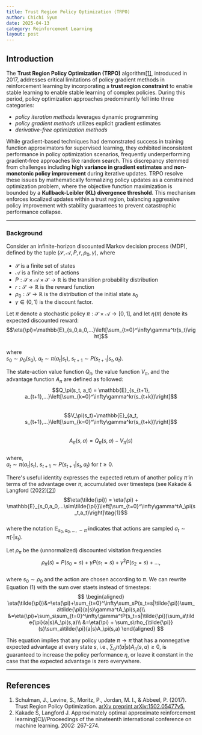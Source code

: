 ```yaml
---
title: Trust Region Policy Optimization (TRPO)
author: Chichi Syun
date: 2025-04-13
category: Reinforcement Learning
layout: post
---
```


## Introduction

The **Trust Region Policy Optimization (TRPO)** algorithm[[1]](#references), introduced in 2017, addresses critical limitations of policy gradient methods in reinforcement learning by incorporating a **trust region constraint** to enable stable learning to enable stable learning of complex policies. During this period, policy optimization approaches predominantly fell into three categories:  
- *policy iteration methods* leverages dynamic programming  
- *policy gradient methods* utilizes explicit gradient estimates  
- *derivative-free optimization methods*  
  
While gradient-based techniques had demonstrated success in training function approximators for supervised learning, they exhibited inconsistent performance in policy optimization scenarios, frequently underperforming gradient-free approaches like random search. This discrepancy stemmed from challenges including **high variance in gradient estimates** and **non-monotonic policy improvement** during iterative updates. TRPO resolve these issues by mathematically formalizing policy updates as a constrained optimization problem, where the objective function maximization is bounded by a **Kullback-Leibler (KL) divergence threshold**. This mechanism enforces localized updates within a trust region, balancing aggressive policy improvement with stability guarantees to prevent catastrophic performance collapse.

---
### Background  
Consider an infinite-horizon discounted Markov decision process (MDP), defined by the tuple ($\mathcal{S}, \mathcal{A}, P, r, \rho_0, \gamma$), where  
- $\mathcal{S}$ is a finite set of states  
- $\mathcal{A}$ is a finite set of actions  
- $P:\mathcal{S}\times\mathcal{A}\times\mathcal{S}\rightarrow\mathbb{R}$ is the transition probability distribution  
- $r: \mathcal{S}\rightarrow\mathbb{R}$ is the reward function  
- $\rho_0:\mathcal{S}\rightarrow\mathbb{R}$ is the distribution of the initial state $s_0$  
- $\gamma\in(0,1)$ is the discount factor.  
  
Let $\pi$ denote a stochastic policy $\pi: \mathcal{S}\times\mathcal{A}\rightarrow [0,1]$, and let $\eta(\pi)$ denote its expected discounted reward:  
$$\eta(\pi)=\mathbb{E}_{s_0,a_0,...}\left[\sum_{t=0}^\infty\gamma^tr(s_t)\right]$$  
where  
$s_0\sim \rho_0(s_0),\ a_t\sim \pi(a_t|s_t),\ s_{t+1}\sim P(s_{t+1}|s_t, a_t)$.  
  
The state-action value function $Q_\pi$, the value function $V_\pi$, and the advantage function $A_\pi$ are defined as followed:  
$$Q_\pi(s_t, a_t) = \mathbb{E}_{s_{t+1}, a_{t+1},...}\left[\sum_{k=0}^\infty\gamma^kr(s_{t+k})\right]$$  
$$V_\pi(s_t)=\mathbb{E}_{a_t, s_{t+1},...}\left[\sum_{k=0}^\infty\gamma^kr(s_{t+k})\right]$$  
$$A_\pi(s,a)=Q_\pi(s,a)-V_\pi(s)$$  
where,  
$a_t\sim \pi(a_t|s_t),\ s_{t+1}\sim P(s_{t+1}|s_t, a_t)$ for $t\geq 0$.  
  
There's useful identity expresses the expected return of another policy $\tilde{\pi}$ in terms of the advantage over $\pi$, accumulated over timesteps (see Kakade & Langford (2022)[[2]](#references))  
$$\eta(\tilde{\pi}) = \eta(\pi) + \mathbb{E}_{s_0,a_0,...\sim\tilde{\pi}}\left[\sum_{t=0}^\infty\gamma^tA_\pi(s_t,a_t)\right]\tag{1}$$  
where the notation $\mathbb{E}_{s_0, a_0, ...,\sim\tilde{\pi}}$ indicates that actions are sampled $a_t\sim\tilde{\pi}(\cdot|s_t)$.  
  
Let $\rho_\pi$ be the (unnormalized) discounted visitation frequencies  
$$\rho_\pi(s) = P(s_0=s) + \gamma P(s_1 =s) + \gamma^2P(s_2=s)+...,$$  
where $s_0\sim\rho_0$ and the action are chosen according to $\pi$. We can rewrite Equation $(1)$ with the sum over staets instead of timesteps:
$$
\begin{aligned}
\eta(\tilde{\pi})&=\eta(\pi)+\sum_{t=0}^\infty\sum_sP(s_t=s|\tilde{\pi})\sum_a\tilde{\pi}(a|s)\gamma^tA_\pi(s,a)\\
&=\eta(\pi)+\sum_s\sum_{t=0}^\infty\gamma^tP(s_t=s|\tilde{\pi})\sum_a\tilde{\pi}(a|s)A_\pi(s,a)\\
&=\eta(\pi) + \sum_s\rho_{\tilde{\pi}}(s)\sum_a\tilde{\pi}(a|s)A_\pi(s,a)
\end{aligned}
$$  

This equation implies that any policy update $\pi\rightarrow \tilde{\pi}$ that has a nonnegative expected advantage at every state $s$, i.e., $\sum_a\tilde{\pi}(a|s)A_\pi(s,a)\geq 0$, is guaranteed to increase the policy performance $\eta$, or leave it constant in the case that the expected advantage is zero everywhere.  

---

## References
1. Schulman, J., Levine, S., Moritz, P., Jordan, M. I., & Abbeel, P. (2017). Trust Region Policy Optimization. [arXiv preprint arXiv:1502.05477v5.](https://arxiv.org/abs/1502.05477)  
2. Kakade S, Langford J. Approximately optimal approximate reinforcement learning[C]//Proceedings of the nineteenth international conference on machine learning. 2002: 267-274.
